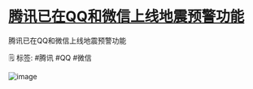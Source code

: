 # [腾讯已在QQ和微信上线地震预警功能](https://github.com/myogg/meek/issues/49)

腾讯已在QQ和微信上线地震预警功能

🗒 标签: #腾讯 #QQ #微信

![image](https://img.pub/file/9110257a893e342680656.jpg)